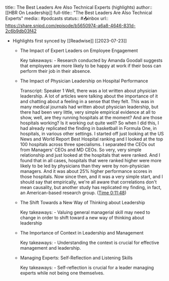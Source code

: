 title:: The Best Leaders Are Also Technical Experts (highlights)
author:: [[HBR On Leadership]]
full-title:: "The Best Leaders Are Also Technical Experts"
media:: #podcasts
status:: #📥inbox 
url:: https://share.snipd.com/episode/b5650974-a6a8-4646-831d-2c6b9db03f42

- Highlights first synced by [[Readwise]] [[2023-07-23]]
	- The Impact of Expert Leaders on Employee Engagement
	  
	  Key takeaways:
	  \- Research conducted by Amanda Goodall suggests that employees are more likely to be happy at work if their boss can perform their job in their absence.
	- The Impact of Physician Leadership on Hospital Performance
	  
	  Transcript:
	  Speaker 1
	  Well, there was a lot written about physician leadership. A lot of articles were talking about the importance of it and chatting about a feeling in a sense that they felt. This was in many medical journals had written about physician leadership, but there had been very little, very simple empirical evidence at all to show, well, are they running hospitals at the moment? And are those hospitals working? Is it working out quite well? So when I did this, I had already replicated the finding in basketball in Formula One, in hospitals, in various other settings. I started off just looking at the US News and World Report Best Hospital ranking and I looked at the top 100 hospitals across three specialisms. I separated the CEOs out from Managers' CEOs and MD CEOs. So very, very simple relationship and just looked at the hospitals that were ranked. And I found that in all cases, hospitals that were ranked higher were more likely to be led by physicians than they were by non-physician managers. And it was about 25% higher performance scores in those hospitals. Now since then, and it was a very simple start, and I should say that empirically, we're all aware that correlations don't mean causality, but another study has replicated my finding, in fact, an American-based research group. ([Time 0:11:48](https://share.snipd.com/snip/27f4e9b4-d2bf-4e1c-b703-58d3786c3b29))
	- The Shift Towards a New Way of Thinking about Leadership
	  
	  Key takeaways:
	  \- Valuing general managerial skill may need to change in order to shift toward a new way of thinking about leadership
	- The Importance of Context in Leadership and Management
	  
	  Key takeaways:
	  \- Understanding the context is crucial for effective management and leadership.
	- Managing Experts: Self-Reflection and Listening Skills
	  
	  Key takeaways:
	  \- Self-reflection is crucial for a leader managing experts while not being one themselves.